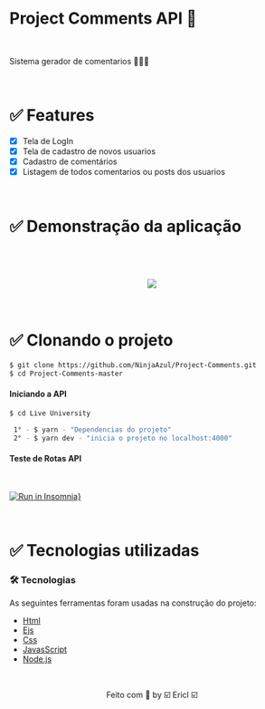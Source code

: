  
 # Project Comments API 💬

  <br>

  Sistema gerador de comentarios 💬💬💬

  <br>
  

 # ✅ Features

- [x] Tela de LogIn 
- [x] Tela de cadastro de novos usuarios
- [x] Cadastro de comentários
- [x] Listagem de todos comentarios ou posts dos usuarios

<br>

# ✅ Demonstração da aplicação

<br>

<h1 align="center">
  <img src="./src/assets/Live University.gif"/>
</h1>

<br>

# ✅ Clonando o projeto

```sh
$ git clone https://github.com/NinjaAzul/Project-Comments.git
$ cd Project-Comments-master
```
#### Iniciando a API
```sh
$ cd Live University

 1° - $ yarn - "Dependencias do projeto"
 2° - $ yarn dev - "inicia o projeto no localhost:4000"
```

#### Teste de Rotas API 

<br>

[![Run in Insomnia}](https://insomnia.rest/images/run.svg)](https://insomnia.rest/run/?label=Project%20Comments&uri=https%3A%2F%2Fgithub.com%2FNinjaAzul%2FProject-Comments%2Fblob%2Fmaster%2Fsrc%2Fassets%2FProject%2520Comments.json)


<br>

# ✅ Tecnologias utilizadas

### 🛠 Tecnologias

As seguintes ferramentas foram usadas na construção do projeto:

- [Html](https://developer.mozilla.org/pt-BR/docs/Web/HTML)
- [Ejs](https://ejs.co/)
- [Css](https://developer.mozilla.org/pt-BR/docs/Web/CSS)
- [JavasScript](https://developer.mozilla.org/pt-BR/docs/Web/JavaScript)
- [Node.js](https://nodejs.org/en/)




<br>
 <p style="text-align:center">Feito com 💙 by ☑️ Ericl ☑️</p>